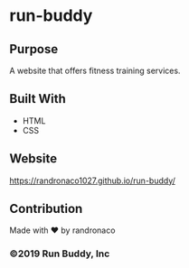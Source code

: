 # run-buddy

## Purpose
A website that offers fitness training services.

## Built With
* HTML
* CSS

## Website
https://randronaco1027.github.io/run-buddy/

## Contribution
Made with ❤️ by randronaco

### ©️2019 Run Buddy, Inc 
